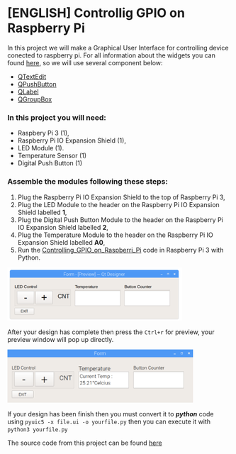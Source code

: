 # [ENGLISH] Controllig GPIO on Raspberry Pi
In this project we will make a Graphical User Interface for controlling device conected to raspberry pi. For all information about the widgets you can found [here](http://pyqt.sourceforge.net/Docs/PyQt4/qtgui.html), so we will use several component below:

* [QTextEdit](http://pyqt.sourceforge.net/Docs/PyQt4/qtextedit.html)
* [QPushButton](http://pyqt.sourceforge.net/Docs/PyQt4/qpushbutton.html)
* [QLabel](http://pyqt.sourceforge.net/Docs/PyQt4/qlabel.html)
* [QGroupBox](http://pyqt.sourceforge.net/Docs/PyQt4/qgroupbox.html)

### In this project you will need:
* Raspbery Pi 3 (1),
* Raspberry Pi IO Expansion Shield (1),
* LED Module (1).
* Temperature Sensor (1)
* Digital Push Button (1)

### Assemble the modules following these steps:
1. Plug the Raspberry Pi IO Expansion Shield to the top of  Raspberry Pi 3,
2. Plug the LED Module to the header on the Raspberry Pi IO Expansion Shield labelled **1**,
3. Plug the Digital Push Button Module to the header on the Raspberry Pi IO Expansion Shield labelled **2**,
4. Plug the Temperature Module to the header on the Raspberry Pi IO Expansion Shield labelled **A0**,
5. Run the [Controlling_GPIO_on_Raspberri_Pi](/09_Graphical_User_Interface/5.Controlling_GPIO_on_Raspberri_Pi/src) code in Raspberry Pi 3 with Python.

<img src="/images/Controlling_GPIO1.PNG" height="120">

After your design has complete then press the ```Ctrl+r``` for preview, your preview window will pop up directly.

<img src="/images/Controlling_GPIO3.PNG" height="120">

If your design has been finish then you must convert it to ***python*** code using ```pyuic5 -x file.ui -o yourfile.py``` then you can execute it with ```python3 yourfile.py```

The source code from this project can be found [here](/src)

